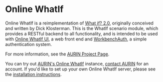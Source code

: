 # Online WhatIf

Online WhatIf is a reimplementation of [What if? 2.0](http://www.whatifinc.biz/product.php), originally conceived and written by Dick Klosterman.  This is the WhatIf scenario module, which provides a RESTful backend to all functionality, and is intended to be used with [Online WhatIf UI](https://github.com/AURIN/online-whatif-ui), a web front end and [WorkbenchAuth](https://github.com/AURIN/workbenchauth), a simple authentication system.

For more information, see the [AURIN Project Page](http://aurin.org.au/projects/portal-and-infrastructure/what-if/).

You can try out [AURIN's Online WhatIf](https://whatif.aurin.org.au/whatif) instance, [contact AURIN](admin@aurin.org.au) for an account. If you'd like to set up your own Online WhatIf server, please see the [installation instructions](INSTALL.md).

